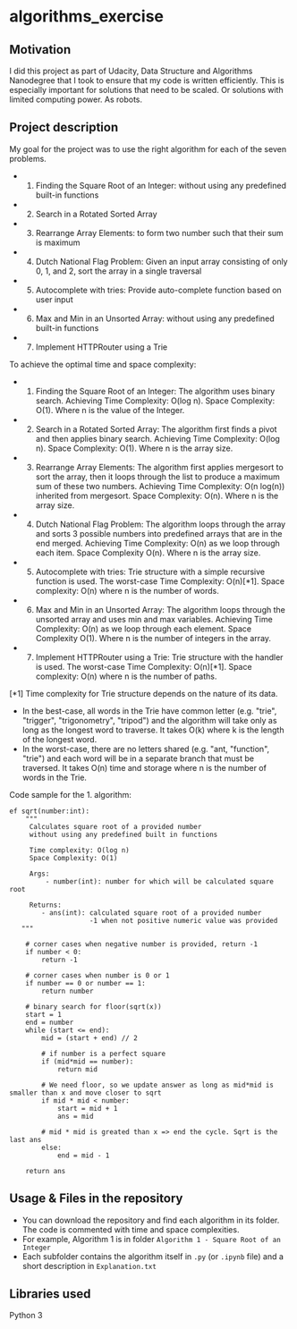 # algorithms_exercise

## Motivation
I did this project as part of Udacity, Data Structure and Algorithms Nanodegree that I took to ensure that my code is written efficiently. 
This is especially important for solutions that need to be scaled. Or solutions with limited computing power. As robots.

## Project description
My goal for the project was to use the right algorithm for each of the seven problems.
- 1. Finding the Square Root of an Integer: without using any predefined built-in functions
- 2. Search in a Rotated Sorted Array 
- 3. Rearrange Array Elements: to form two number such that their sum is maximum
- 4. Dutch National Flag Problem: Given an input array consisting of only 0, 1, and 2, sort the array in a single traversal
- 5. Autocomplete with tries: Provide auto-complete function based on user input
- 6. Max and Min in an Unsorted Array: without using any predefined built-in functions
- 7. Implement HTTPRouter using a Trie

To achieve the optimal time and space complexity:
- 1. Finding the Square Root of an Integer: The algorithm uses binary search. Achieving Time Complexity: O(log n). Space Complexity: O(1). Where n is the value of the Integer.
- 2. Search in a Rotated Sorted Array:  The algorithm first finds a pivot and then applies binary search. Achieving Time Complexity: O(log n). Space Complexity: O(1). Where n is the array size. 
- 3. Rearrange Array Elements: The algorithm first applies mergesort to sort the array, then it loops through the list to produce a maximum sum of these two numbers. Achieving Time Complexity: O(n log(n)) inherited from mergesort. Space Complexity: O(n). Where n is the array size.   
- 4. Dutch National Flag Problem: The algorithm loops through the array and sorts 3 possible numbers into predefined arrays that are in the end merged. Achieving Time Complexity: O(n) as we loop through each item. Space Complexity O(n). Where n is the array size.  
- 5. Autocomplete with tries: Trie structure with a simple recursive function is used. The worst-case Time Complexity: O(n)[*1]. Space complexity: O(n) where n is the number of words.
- 6. Max and Min in an Unsorted Array: The algorithm loops through the unsorted array and uses min and max variables. Achieving Time Complexity: O(n) as we loop through each element. Space Complexity O(1). Where n is the number of integers in the array.
- 7. Implement HTTPRouter using a Trie: Trie structure with the handler is used. The worst-case Time Complexity: O(n)[*1]. Space complexity: O(n) where n is the number of paths.  

[*1] Time complexity for Trie structure depends on the nature of its data.
- In the best-case, all words in the Trie have common letter (e.g. "trie", "trigger", "trigonometry", "tripod") and the algorithm will take only as long as the longest word to traverse. It takes O(k) where k is the length of the longest word.
- In the worst-case, there are no letters shared (e.g. "ant, "function", "trie") and each word will be in a separate branch that must be traversed. It takes O(n) time and storage where n is the number of words in the Trie.

Code sample for the 1. algorithm: 
```
ef sqrt(number:int):
    """
     Calculates square root of a provided number 
     without using any predefined built in functions
     
     Time complexity: O(log n)
     Space Complexity: O(1)
    
     Args:
         - number(int): number for which will be calculated square root 

     Returns:
        - ans(int): calculated square root of a provided number 
                    -1 when not positive numeric value was provided
   """
   
    # corner cases when negative number is provided, return -1
    if number < 0:
        return -1
    
    # corner cases when number is 0 or 1
    if number == 0 or number == 1:
        return number
    
    # binary search for floor(sqrt(x))
    start = 1
    end = number
    while (start <= end):
        mid = (start + end) // 2
        
        # if number is a perfect square
        if (mid*mid == number):
            return mid
        
        # We need floor, so we update answer as long as mid*mid is smaller than x and move closer to sqrt
        if mid * mid < number:
            start = mid + 1
            ans = mid
            
        # mid * mid is greated than x => end the cycle. Sqrt is the last ans
        else:
            end = mid - 1
            
    return ans
```
 

## Usage & Files in the repository
- You can download the repository and find each algorithm in its folder. The code is commented with time and space complexities.
- For example, Algorithm 1 is in folder `Algorithm 1 - Square Root of an Integer`
- Each subfolder contains the algorithm itself in `.py` (or `.ipynb` file) and a short description in `Explanation.txt`

## Libraries used
Python 3

